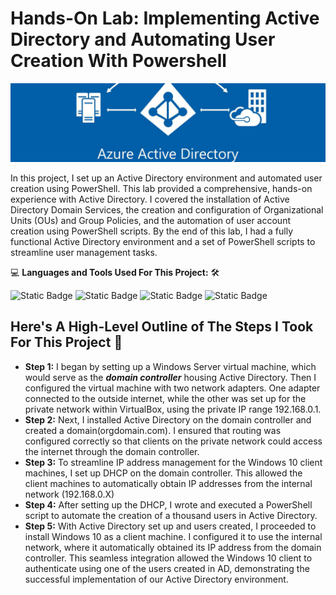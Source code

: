 # Hands-On Lab: Implementing Active Directory and Automating User Creation With Powershell

<img src="https://github.com/bayulus/azuread/blob/main/img/azureadlab.png">

<p>In this project, I set up an Active Directory environment and automated user creation using PowerShell. This lab provided a comprehensive, hands-on experience with Active Directory. I covered the installation of Active Directory Domain Services, the creation and configuration of Organizational Units (OUs) and Group Policies, and the automation of user account creation using PowerShell scripts. By the end of this lab, I had a fully functional Active Directory environment and a set of PowerShell scripts to streamline user management tasks.
</p>

💻 **Languages and Tools Used For This Project:** 🛠️

![Static Badge](https://img.shields.io/badge/WINDOWS%20SERVER-blue?style=flat-square)
![Static Badge](https://img.shields.io/badge/WINDOWS%20POWERSHELL-blue?style=flat-square)
![Static Badge](https://img.shields.io/badge/WINDOWS%2010-blue?style=flat-square)
![Static Badge](https://img.shields.io/badge/VIRTUAL%20BOX-blue?style=flat-square)

<h2>Here's A High-Level Outline of The Steps I Took For This Project 🧱</h2>

  - **Step 1:** I began by setting up a Windows Server virtual machine, which would serve as the **_domain controller_** housing Active Directory. Then I configured the virtual machine with two network adapters. One adapter connected to the outside internet, while the other was set up for the private network within VirtualBox, using the private IP range 192.168.0.1.
  - **Step 2:** Next, I installed Active Directory on the domain controller and created a domain(orgdomain.com). I ensured that routing was configured correctly so that clients on the private network could access the internet through the domain controller.
  - **Step 3:** To streamline IP address management for the Windows 10 client machines, I set up DHCP on the domain controller. This allowed the client machines to automatically obtain IP addresses from the internal network (192.168.0.X)
  - **Step 4:** After setting up the DHCP, I wrote and executed a PowerShell script to automate the creation of a thousand users in Active Directory.
  - **Step 5:** With Active Directory set up and users created, I proceeded to install Windows 10 as a client machine. I configured it to use the internal network, where it automatically obtained its IP address from the domain controller. This seamless integration allowed the Windows 10 client to authenticate using one of the users created in AD, demonstrating the successful implementation of our Active Directory environment.



